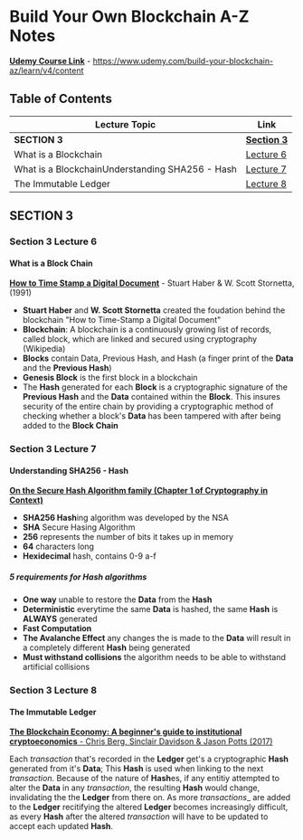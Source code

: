 # Build Your Own Blockchain A-Z Notes

[**Udemy Course Link**](https://www.udemy.com/build-your-blockchain-az/learn/v4/content) - https://www.udemy.com/build-your-blockchain-az/learn/v4/content

## Table of Contents

Lecture Topic | Link
--- | ---
**SECTION 3** | [**Section 3**](#section-3)
What is a Blockchain | [Lecture 6](#section-3-lecture-6)
What is a BlockchainUnderstanding SHA256 - Hash | [Lecture 7](#section-3-lecture-7)
The Immutable Ledger | [Lecture 8](#section-3-lecture-8)

<!-- ################################################################################################################ -->
<!--                                                     SECTION 3                                                    -->
<!-- ################################################################################################################ -->

## SECTION 3

### Section 3 Lecture 6

#### What is a Block Chain

[**How to Time Stamp a Digital Document**](https://www.anf.es/pdf/Haber_Stornetta.pdf) - Stuart Haber & W. Scott Stornetta, (1991)

- **Stuart Haber** and **W. Scott Stornetta** created the foudation behind the blockchain "How to Time-Stamp a Digital Document"
- **Blockchain**: A blockchain is a continuously growing list of records, called block, which are linked and secured using cryptography (Wikipedia)
- **Blocks** contain Data, Previous Hash, and Hash (a finger print of the **Data** and the **Previous Hash**)
- **Genesis Block** is the first block in a blockchain
- The **Hash** generated for each **Block** is a cryptographic signature of the **Previous Hash** and the **Data** contained within the **Block**. This insures security of the entire chain by providing a cryptographic method of checking whether a block's **Data** has been tampered with after being added to the **Block Chain**

### Section 3 Lecture 7

#### Understanding SHA256 - Hash

[**On the Secure Hash Algorithm family (Chapter 1 of Cryptography in Context)**](https://www.staff.science.uu.nl/~tel00101/liter/Books/CrypCont.pdf)

- **SHA256 Hash**ing algorithm was developed by the NSA
- **SHA** Secure Hasing Algorithm
- **256** represents the number of bits it takes up in memory
- **64** characters long
- **Hexidecimal** hash, contains 0-9 a-f

##### 5 requirements for Hash algorithms

- **One way** unable to restore the **Data** from the **Hash**
- **Deterministic** everytime the same **Data** is hashed, the same **Hash** is **ALWAYS** generated
- **Fast Computation**
- **The Avalanche Effect** any changes the is made to the **Data** will result in a completely different **Hash** being generated
- **Must withstand collisions** the algorithm needs to be able to withstand artificial collisions

### Section 3 Lecture 8

#### The Immutable Ledger

[**The Blockchain Economy: A beginner's guide to institutional cryptoeconomics** - Chris Berg, Sinclair Davidson & Jason Potts (2017)](https://medium.com/@cryptoeconomics/the-blockchain-economy-a-beginners-guide-to-institutional-cryptoeconomics-64bf2f2beec4)

Each _transaction_ that's recorded in the **Ledger** get's a cryptographic **Hash** generated from it's **Data**; This **Hash** is used when linking to the next _transaction_. Because of the nature of **Hash**es, if any entitiy attempted to alter the **Data** in any _transaction_, the resulting **Hash** would change, invalidating the the **Ledger** from there on. As more _transactions__ are added to the **Ledger** recitifying the altered **Ledger** becomes increasingly difficult, as every **Hash** after the altered _transaction_ will have to be updated to accept each updated **Hash**.